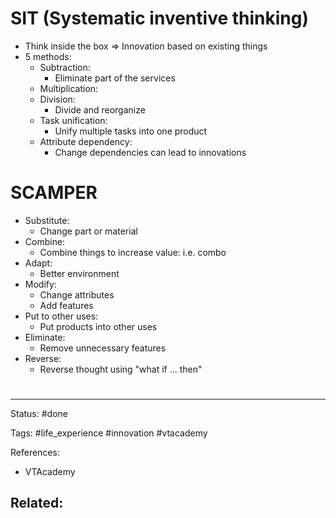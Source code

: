 # SIT (Systematic inventive thinking)

- Think inside the box => Innovation based on existing things
- 5 methods:
	- Subtraction:
		- Eliminate part of the services
	- Multiplication:
	- Division:
		- Divide and reorganize
	- Task unification:
		- Unify multiple tasks into one product
	- Attribute dependency:
		- Change dependencies can lead to innovations

# SCAMPER

- Substitute:
	- Change part or material
- Combine:
	- Combine things to increase value: i.e. combo
- Adapt:
	- Better environment
- Modify:
	- Change attributes
	- Add features
- Put to other uses:
	- Put products into other uses
- Eliminate:
	- Remove unnecessary features
- Reverse:
	- Reverse thought using "what if ... then"



# 

---
Status: #done

Tags: #life_experience #innovation #vtacademy

References:
-  VTAcademy

Related:
- 
